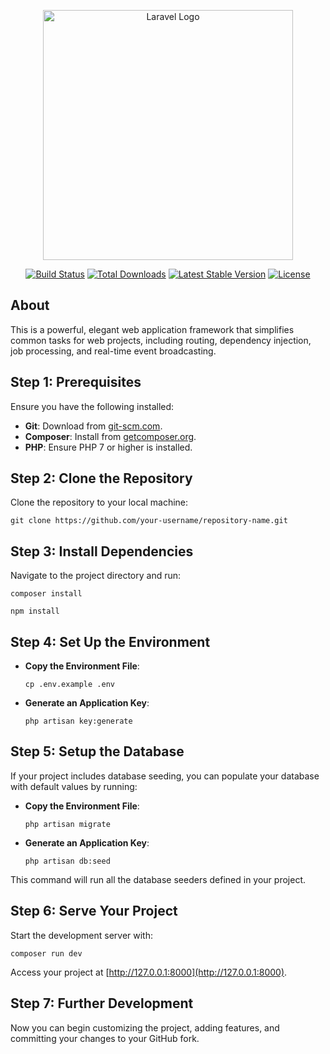 
<p align="center"><a href="https://laravel.com" target="_blank"><img src="https://raw.githubusercontent.com/laravel/art/master/logo-lockup/5%20SVG/2%20CMYK/1%20Full%20Color/laravel-logolockup-cmyk-red.svg" width="400" alt="Laravel Logo"></a></p>

<p align="center">
<a href="https://github.com/laravel/framework/actions"><img src="https://github.com/laravel/framework/workflows/tests/badge.svg" alt="Build Status"></a>
<a href="https://packagist.org/packages/laravel/framework"><img src="https://img.shields.io/packagist/dt/laravel/framework" alt="Total Downloads"></a>
<a href="https://packagist.org/packages/laravel/framework"><img src="https://img.shields.io/packagist/v/laravel/framework" alt="Latest Stable Version"></a>
<a href="https://packagist.org/packages/laravel/framework"><img src="https://img.shields.io/packagist/l/laravel/framework" alt="License"></a>
</p>

## About

This is a powerful, elegant web application framework that simplifies common tasks for web projects, including routing, dependency injection, job processing, and real-time event broadcasting.

## Step 1: Prerequisites

Ensure you have the following installed:

- **Git**: Download from [git-scm.com](https://git-scm.com/downloads).
- **Composer**: Install from [getcomposer.org](https://getcomposer.org/download/).
- **PHP**: Ensure PHP 7 or higher is installed.

## Step 2: Clone the Repository

Clone the repository to your local machine:

```
git clone https://github.com/your-username/repository-name.git
```

## Step 3: Install Dependencies

Navigate to the project directory and run:

```
composer install
```

```
npm install
```

## Step 4: Set Up the Environment

- **Copy the Environment File**:
  ```
  cp .env.example .env
  ```

- **Generate an Application Key**:
  ```
  php artisan key:generate
  ```

## Step 5: Setup the Database

If your project includes database seeding, you can populate your database with default values by running:

- **Copy the Environment File**:
  ```
  php artisan migrate
  ```

- **Generate an Application Key**:
  ```
  php artisan db:seed
  ```

This command will run all the database seeders defined in your project.

## Step 6: Serve Your Project

Start the development server with:

```
composer run dev
```

Access your project at [http://127.0.0.1:8000](http://127.0.0.1:8000).

## Step 7: Further Development

Now you can begin customizing the project, adding features, and committing your changes to your GitHub fork.
